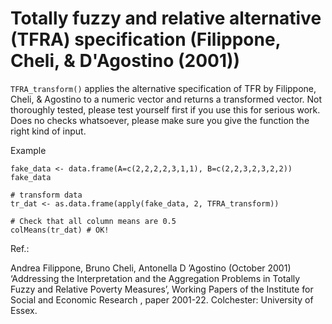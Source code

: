 # Totally fuzzy and relative alternative (TFRA) specification (Filippone, Cheli, & D'Agostino (2001))

`TFRA_transform()` applies the alternative specification of TFR by Filippone, Cheli, & Agostino to a numeric vector and returns
a transformed vector. Not thoroughly tested, please
test yourself first if you use this for serious work.
Does no checks whatsoever, please make sure you give
the function the right kind of input.

Example

```
fake_data <- data.frame(A=c(2,2,2,2,3,1,1), B=c(2,2,3,2,3,2,2))
fake_data

# transform data
tr_dat <- as.data.frame(apply(fake_data, 2, TFRA_transform))

# Check that all column means are 0.5
colMeans(tr_dat) # OK!

```
Ref.:

Andrea Filippone, Bruno Cheli, Antonella D ’Agostino (October 2001) ‘Addressing the
Interpretation and the Aggregation Problems in Totally Fuzzy and Relative Poverty Measures’,
Working Papers of the Institute for Social and Economic Research , paper 2001-22. Colchester:
University of Essex.
